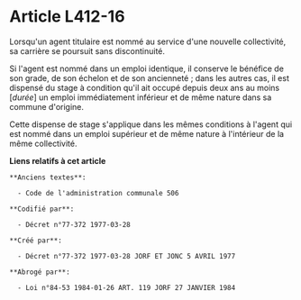 # Article L412-16

Lorsqu'un agent titulaire est nommé au service d'une nouvelle collectivité, sa carrière se poursuit sans discontinuité.

Si l'agent est nommé dans un emploi identique, il conserve le bénéfice de son grade, de son échelon et de son ancienneté ;
dans les autres cas, il est dispensé du stage à condition qu'il ait occupé depuis deux ans au moins [*durée*] un emploi
immédiatement inférieur et de même nature dans sa commune d'origine.

Cette dispense de stage s'applique dans les mêmes conditions à l'agent qui est nommé dans un emploi supérieur et de même
nature à l'intérieur de la même collectivité.

**Liens relatifs à cet article**

	**Anciens textes**:

	  - Code de l'administration communale 506

	**Codifié par**:

	  - Décret n°77-372 1977-03-28

	**Créé par**:

	  - Décret n°77-372 1977-03-28 JORF ET JONC 5 AVRIL 1977

	**Abrogé par**:

	  - Loi n°84-53 1984-01-26 ART. 119 JORF 27 JANVIER 1984
